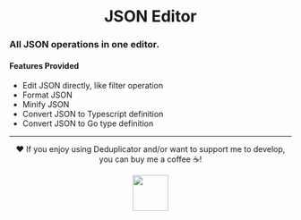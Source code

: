 <h1 align="center">
  <strong>JSON Editor</strong>
</h1>

###  All JSON operations in one editor. 

#### Features Provided
- Edit JSON directly, like filter operation
- Format JSON
- Minify JSON
- Convert JSON to Typescript definition
- Convert JSON to Go type definition

---

<p align="center"> ♥️ If you enjoy using Deduplicator and/or want to support me to develop, you can buy me a coffee ☕!</p>

<p align="center">
  <a title="Support me on Kofi" href="https://ko-fi.com/Y8Y5GVVNA">
    <img height="64" style="height: 64px" src="https://storage.ko-fi.com/cdn/brandasset/kofi_s_tag_dark.png">
  </a>          
</p>